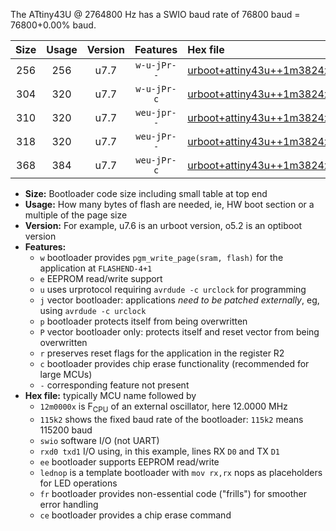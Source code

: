 The ATtiny43U @ 2764800 Hz has a SWIO baud rate of 76800 baud = 76800+0.00% baud.

|Size|Usage|Version|Features|Hex file|
|:-:|:-:|:-:|:-:|:--|
|256|256|u7.7|`w-u-jPr--`|[urboot+attiny43u++1m3824x+++38k4_swio_rxb0_txb1_lednop.hex](https://raw.githubusercontent.com/stefanrueger/urboot.hex/main/mcus/attiny43u/external_oscillator/fcpu++1m3824_Hz/br+++38k4_bps/urboot+attiny43u++1m3824x+++38k4_swio_rxb0_txb1_lednop.hex)|
|304|320|u7.7|`w-u-jPr-c`|[urboot+attiny43u++1m3824x+++38k4_swio_rxb0_txb1_lednop_fr_ce.hex](https://raw.githubusercontent.com/stefanrueger/urboot.hex/main/mcus/attiny43u/external_oscillator/fcpu++1m3824_Hz/br+++38k4_bps/urboot+attiny43u++1m3824x+++38k4_swio_rxb0_txb1_lednop_fr_ce.hex)|
|310|320|u7.7|`weu-jpr--`|[urboot+attiny43u++1m3824x+++38k4_swio_rxb0_txb1_ee_lednop.hex](https://raw.githubusercontent.com/stefanrueger/urboot.hex/main/mcus/attiny43u/external_oscillator/fcpu++1m3824_Hz/br+++38k4_bps/urboot+attiny43u++1m3824x+++38k4_swio_rxb0_txb1_ee_lednop.hex)|
|318|320|u7.7|`weu-jPr--`|[urboot+attiny43u++1m3824x+++38k4_swio_rxb0_txb1_ee.hex](https://raw.githubusercontent.com/stefanrueger/urboot.hex/main/mcus/attiny43u/external_oscillator/fcpu++1m3824_Hz/br+++38k4_bps/urboot+attiny43u++1m3824x+++38k4_swio_rxb0_txb1_ee.hex)|
|368|384|u7.7|`weu-jPr-c`|[urboot+attiny43u++1m3824x+++38k4_swio_rxb0_txb1_ee_lednop_fr_ce.hex](https://raw.githubusercontent.com/stefanrueger/urboot.hex/main/mcus/attiny43u/external_oscillator/fcpu++1m3824_Hz/br+++38k4_bps/urboot+attiny43u++1m3824x+++38k4_swio_rxb0_txb1_ee_lednop_fr_ce.hex)|

- **Size:** Bootloader code size including small table at top end
- **Usage:** How many bytes of flash are needed, ie, HW boot section or a multiple of the page size
- **Version:** For example, u7.6 is an urboot version, o5.2 is an optiboot version
- **Features:**
  + `w` bootloader provides `pgm_write_page(sram, flash)` for the application at `FLASHEND-4+1`
  + `e` EEPROM read/write support
  + `u` uses urprotocol requiring `avrdude -c urclock` for programming
  + `j` vector bootloader: applications *need to be patched externally*, eg, using `avrdude -c urclock`
  + `p` bootloader protects itself from being overwritten
  + `P` vector bootloader only: protects itself and reset vector from being overwritten
  + `r` preserves reset flags for the application in the register R2
  + `c` bootloader provides chip erase functionality (recommended for large MCUs)
  + `-` corresponding feature not present
- **Hex file:** typically MCU name followed by
  + `12m0000x` is F<sub>CPU</sub> of an external oscillator, here 12.0000 MHz
  + `115k2` shows the fixed baud rate of the bootloader: `115k2` means 115200 baud
  + `swio` software I/O (not UART)
  + `rxd0 txd1` I/O using, in this example, lines RX `D0` and TX `D1`
  + `ee` bootloader supports EEPROM read/write
  + `lednop` is a template bootloader with `mov rx,rx` nops as placeholders for LED operations
  + `fr` bootloader provides non-essential code ("frills") for smoother error handling
  + `ce` bootloader provides a chip erase command
